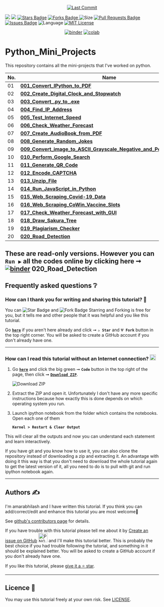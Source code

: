 <p align="center"> 
<a href="https://github.com/amarabhilash"><img src="https://img.shields.io/static/v1?logo=github&label=maintainer&message=amarabhilash&color=ff3300" alt="Last Commit"/></a> 

<a href="https://github.com/amarabhilash/python-projects" alt="Activity"><img src="https://img.shields.io/github/commit-activity/m/milaan9/Python_Mini_Projects.svg?colorB=teal&style=flat" /></a> 
<a href="https://hits.seeyoufarm.com"><img src="https://hits.seeyoufarm.com/api/count/incr/badge.svg?url=https%3A%2F%2Fgithub.com%2Fmilaan9%2FPython_Mini_Projects&count_bg=%231DC92C&title_bg=%23555555&icon=&icon_color=%23E7E7E7&title=views&edge_flat=false"/></a>
<a href="https://github.com/amarabhilash/Python_Mini_Projects/stargazers"><img src="https://img.shields.io/github/stars/milaan9/Python_Mini_Projects.svg?colorB=1a53ff" alt="Stars Badge"/></a>
<a href="https://github.com/amarabhilash/Python_Mini_Projects/network/members"><img src="https://img.shields.io/github/forks/milaan9/Python_Mini_Projects" alt="Forks Badge"/> </a>
<img src="https://img.shields.io/github/repo-size/milaan9/Python_Mini_Projects.svg?colorB=CC66FF&style=flat" alt="Size"/>
<a href="https://github.com/amarabhilash/Python_Mini_Projects/pulls"><img src="https://img.shields.io/github/issues-pr/milaan9/Python_Mini_Projects.svg?colorB=yellow&style=flat" alt="Pull Requests Badge"/></a>
<a href="https://github.com/amarabhilash/Python_Mini_Projects/issues"><img src="https://img.shields.io/github/issues/milaan9/Python_Mini_Projects.svg?colorB=yellow&style=flat" alt="Issues Badge"/></a>
<img src="https://img.shields.io/github/languages/top/milaan9/Python_Mini_Projects.svg?colorB=996600&style=flat" alt="Language"/></a>
<a href="https://github.com/amarabhilash/Python_Mini_Projects/blob/main/LICENSE"><img src="https://img.shields.io/badge/License-MIT-blueviolet.svg" alt="MIT License"/></a>
</p> 


<p align="center"> 
<a href="https://mybinder.org/v2/gh/amarabhilash/python-projects/HEAD"><img src="https://mybinder.org/badge_logo.svg" alt="binder"/></a>
<a href="https://github.com/amarabhilash/python-projects"><img src="https://colab.research.google.com/assets/colab-badge.svg" alt="colab"/></a> 
</p>    
 
# Python_Mini_Projects

This repository contains all the mini-projects that I've worked on python.

| **No.** | **Name** | 
| ------- | -------- | 
|	01	| **[001_Convert_IPython_to_PDF](https://github.com/amarabhilash/Python_Mini_Projects/tree/main/001_Convert_IPython_to_PDF)** | 
|	02	| **[002_Create_Digital_Clock_and_Stopwatch](https://github.com/amarabhilash/Python_Mini_Projects/tree/main/002_Create_Digital_Clock)** | 
|	03	| **[003_Convert_.py_to_.exe](https://github.com/amarabhilash/Python_Mini_Projects/tree/main/003_Convert_.py_to_.exe)** | 
|	04	| **[004_Find_IP_Address](https://github.com/amarabhilash/Python_Mini_Projects/tree/main/004_Find_IP_Address)** | 
|	05	| **[005_Test_Internet_Speed](https://github.com/amarabhilash/Python_Mini_Projects/tree/main/005_Test_Internet_Speed)** | 
|	06	| **[006_Check_Weather_Forecast](https://github.com/amarabhilash/Python_Mini_Projects/tree/main/006_Check_Weather_Forecast)** | 
|	07	| **[007_Create_AudioBook_from_PDF](https://github.com/amarabhilash/Python_Mini_Projects/tree/main/007_Create_AudioBook_from_PDF)** | 
|	08	| **[008_Generate_Random_Jokes](https://github.com/amarabhilash/Python_Mini_Projects/tree/main/008_Generate_Random_Jokes)** | 
|	09	| **[009_Convert_image_to_ASCII_Grayscale_Negative_and_Pencil_Sketch_Art](https://github.com/amarabhilash/Python_Mini_Projects/tree/main/009_Convert_image_to_ASCII)** | 
|	10	| **[010_Perform_Google_Search](https://github.com/amarabhilash/Python_Mini_Projects/tree/main/010_Perform_Google_Search)** | 
|	11	| **[011_Generate_QR_Code](https://github.com/amarabhilash/Python_Mini_Projects/tree/main/011_Generate_QR_Code)** | 
|	12	| **[012_Encode_CAPTCHA](https://github.com/amarabhilash/Python_Mini_Projects/tree/main/012_Encode_CAPTCHA)** | 
|	13	| **[013_Unzip_File](https://github.com/amarabhilash/Python_Mini_Projects/tree/main/013_Unzip_File)** | 
|	14	| **[014_Run_JavaScript_in_Python](https://github.com/amarabhilash/Python_Mini_Projects/tree/main/014_Run_JavaScript_in_Python)** | 
|	15	| **[015_Web_Scraping_Covid-19_Data](https://github.com/amarabhilash/Python_Mini_Projects/tree/main/015_Web_Scraping_Covid-19_Data)** | 
|	16	| **[016_Web_Scraping_CoWin_Vaccine_Slots](https://github.com/amarabhilash/Python_Mini_Projects/tree/main/016_Web_Scraping_CoWin_Vaccine_Slots)** | 
|	17	| **[017_Check_Weather_Forecast_with_GUI](https://github.com/amarabhilash/Python_Mini_Projects/tree/main/017_Check_Weather_Forecast_with_GUI)** | 
|	18	| **[018_Draw_Sakura_Tree](https://github.com/amarabhilash/Python_Mini_Projects/tree/main/018_Draw_Sakura_Tree)** | 
| 19 | **[019_Plagiarism_Checker](https://github.com/amarabhilash/Python_Mini_Projects/tree/main/019_Plagiarism_Checker)** |
| 20 | **[020_Road_Detection](https://github.com/amarabhilash/Python_Mini_Projects/tree/main/020_Road_Detection)** |

These are **read-only** versions. However you can **`Run ▶`**  all the codes **online** by clicking here ➞ <a href="https://mybinder.org/v2/gh/amarabhilash/Python_Mini_Projects/HEAD"><img src="https://mybinder.org/badge_logo.svg" alt="binder"/></a>
020_Road_Detection
---

## Frequently asked questions ❔

### How can I thank you for writing and sharing this tutorial? 🌷

You can <img src="https://img.shields.io/static/v1?label=%E2%AD%90 Star &message=if%20useful&style=style=flat&color=blue" alt="Star Badge"/> and <img src="https://img.shields.io/static/v1?label=%E2%B5%96 Fork &message=if%20useful&style=style=flat&color=blue" alt="Fork Badge"/> Starring and Forking is free for you, but it tells me and other people that it was helpful and you like this tutorial.

Go [**`here`**](https://github.com/amarabhilash/python-projects) if you aren't here already and click ➞ **`✰ Star`** and **`ⵖ Fork`** button in the top right corner. You will be asked to create a GitHub account if you don't already have one.

---

### How can I read this tutorial without an Internet connection? <img alt="GIF" src="https://github.com/TheDudeThatCode/TheDudeThatCode/blob/master/Assets/hmm.gif" width="20" />

1. Go [**`here`**](https://github.com/amarabhilash/python-projects) and click the big green ➞ **`Code`** button in the top right of the page, then click ➞ [**`Download ZIP`**](https://github.com/amarabhilash/python-projects).

    ![Download ZIP](img/dnld_rep.png)

2. Extract the ZIP and open it. Unfortunately I don't have any more specific instructions because how exactly this is done depends on which operating system you run.
    
3. Launch ipython notebook from the folder which contains the notebooks. Open each one of them
  
    **`Kernel > Restart & Clear Output`**
    
This will clear all the outputs and now you can understand each statement and learn interactively.

If you have git and you know how to use it, you can also clone the repository instead of downloading a zip and extracting it. An advantage with doing it this way is that you don't need to download the whole tutorial again to get the latest version of it, all you need to do is to pull with git and run ipython notebook again.

---

## Authors ✍️

I'm amarabhilash and I have written this tutorial. If you think you can add/correct/edit and enhance this tutorial you are most welcome🙏

See [github's contributors page](https://github.com/amarabhilash/python-projects/contributors) for details.

If you have trouble with this tutorial please tell me about it by [Create an issue on GitHub](https://github.com/amarabhilash/python-projects) <img alt="PNG" width="30px"  src="https://user-images.githubusercontent.com/48193918/124397909-86858c80-dd30-11eb-803c-9650d9c4a927.png" /></h3> and I'll make this tutorial better. This is probably the best choice if you had trouble following the tutorial, and something in it should be explained better. You will be asked to create a GitHub account if you don't already have one.

If you like this tutorial, please [give it a ⭐ star](https://github.com/amarabhilash/python-projects).

---

## Licence 📜

You may use this tutorial freely at your own risk. See [LICENSE](./LICENSE).
